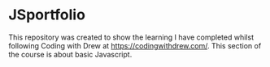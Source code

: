 # JSportfolio

This repository was created to show the learning I have completed whilst following Coding with Drew at https://codingwithdrew.com/. This section of the course is about basic Javascript.
